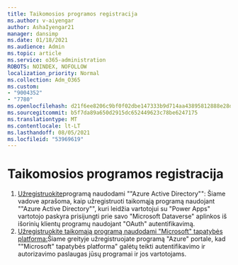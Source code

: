 ```yaml
---
title: Taikomosios programos registracija
ms.author: v-aiyengar
author: AshaIyengar21
manager: dansimp
ms.date: 01/18/2021
ms.audience: Admin
ms.topic: article
ms.service: o365-administration
ROBOTS: NOINDEX, NOFOLLOW
localization_priority: Normal
ms.collection: Adm_O365
ms.custom:
- "9004352"
- "7780"
ms.openlocfilehash: d21f6ee8206c9bf0f02dbe147333b9d714aa43895812888e28d564e37f56dca1
ms.sourcegitcommit: b5f7da89a650d2915dc652449623c78be6247175
ms.translationtype: MT
ms.contentlocale: lt-LT
ms.lasthandoff: 08/05/2021
ms.locfileid: "53969619"
---
```

# <a name="application-registration"></a>Taikomosios programos registracija

1. [Užregistruokite](https://docs.microsoft.com/powerapps/developer/data-platform/walkthrough-register-app-azure-active-directory)programą naudodami ""Azure Active Directory"": Šiame vadove aprašoma, kaip užregistruoti taikomąją programą naudojant ""Azure Active Directory"", kuri leidžia vartotojui su "Power Apps" vartotojo paskyra prisijungti prie savo "Microsoft Dataverse" aplinkos iš išorinių klientų programų naudojant "OAuth" autentifikavimą.
1. [Užregistruokite taikomąją programą naudodami "Microsoft" tapatybės platforma:](https://docs.microsoft.com/azure/active-directory/develop/quickstart-register-app)Šiame greityje užregistruojate programą "Azure" portale, kad ""Microsoft" tapatybės platforma" galėtų teikti autentifikavimo ir autorizavimo paslaugas jūsų programai ir jos vartotojams.
